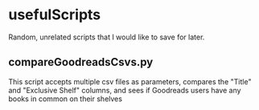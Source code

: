 # usefulScripts
Random, unrelated scripts that I would like to save for later. 

## compareGoodreadsCsvs.py
This script accepts multiple csv files as parameters, compares the "Title" and "Exclusive Shelf" columns, and sees if Goodreads users have any books in common on their shelves
